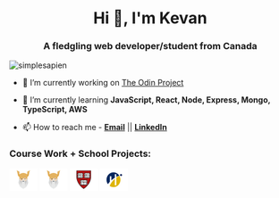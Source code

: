 <h1 align="center">Hi 👋, I'm Kevan</h1>
<h3 align="center">A fledgling web developer/student from Canada</h3>

<p align="left"> <img src="https://komarev.com/ghpvc/?username=simplesapien&label=Profile%20views&color=0e75b6&style=flat" alt="simplesapien" /> </p>

- 🔭 I’m currently working on [The Odin Project](https://www.theodinproject.com/paths/full-stack-javascript)

- 🌱 I’m currently learning **JavaScript, React, Node, Express, Mongo, TypeScript, AWS**

- 📫 How to reach me - **<a href="mailto:kevan.haggins@gmail.com">Email</a>** || **<a href="https://www.linkedin.com/in/kevan-haggins/">LinkedIn</a>**

<h3 align="left">Course Work + School Projects:</h3>
<p align="left">
<a href="https://github.com/TOP-Foundations" target="_blank"><img align="center" src="odin.png" alt="kevanhaggins" height="40" width="50" /></a>
<a href="https://github.com/TOP-Fullstack" target="_blank"><img align="center" src="odin.png" alt="kevan-haggins" height="40" width="50" /></a>
<a href="https://github.com/CS50-Projects" target="_blank"><img align="center" src="harvard.png" alt="kevan_haggins" height="40" width="50" /></a>
<a href="https://github.com/Humber-Projects" target="_blank"><img align="center" src="humber.png" alt="simplesapien" height="40" width="50" /></a>
</p>
